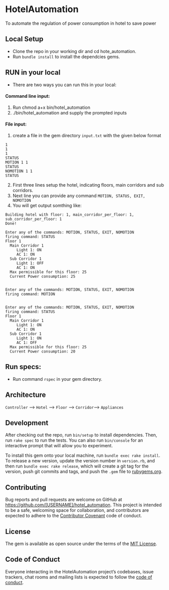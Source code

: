 # HotelAutomation

To automate the regulation of power consumption in hotel to save power

## Local Setup

* Clone the repo in your working dir and cd hote_automation.
* Run `bundle install` to install the dependcies gems.

## RUN in your local
* There are two ways you can run this in your local:

#### Command line input: 
1. Run chmod a+x bin/hotel_automation
2. ./bin/hotel_automation and supply the prompted inputs

#### File input: 
1. create a file in the gem directory `input.txt` with the given below format

```
1
1
1
STATUS
MOTION 1 1
STATUS
NOMOTION 1 1
STATUS
```

2. First three lines setup the hotel, indicating floors, main corridors and sub corridors.
3. Next line you can provide any  command  `MOTION, STATUS, EXIT, NOMOTION`
4. You will get output somthing like:
```
Building hotel with floor: 1, main_corridor_per_floor: 1, sub_corridor_per_floor: 1
Done!

Enter any of the commands: MOTION, STATUS, EXIT, NOMOTION
firing command: STATUS
Floor 1
  Main Corridor 1
     Light 1: ON
     AC 1: ON
  Sub Corridor 1
     Light 1: OFF
     AC 1: ON
  Max permissible for this floor: 25
  Current Power consumption: 25


Enter any of the commands: MOTION, STATUS, EXIT, NOMOTION
firing command: MOTION


Enter any of the commands: MOTION, STATUS, EXIT, NOMOTION
firing command: STATUS
Floor 1
  Main Corridor 1
     Light 1: ON
     AC 1: ON
  Sub Corridor 1
     Light 1: ON
     AC 1: OFF
  Max permissible for this floor: 25
  Current Power consumption: 20
```


## Run specs:
* Run command `rspec` in your gem directory.


## Architecture

`Controller` -->   `Hotel` --> `Floor` --> `Corridor`--> `Appliances`


## Development

After checking out the repo, run `bin/setup` to install dependencies. Then, run `rake spec` to run the tests. You can also run `bin/console` for an interactive prompt that will allow you to experiment.

To install this gem onto your local machine, run `bundle exec rake install`. To release a new version, update the version number in `version.rb`, and then run `bundle exec rake release`, which will create a git tag for the version, push git commits and tags, and push the `.gem` file to [rubygems.org](https://rubygems.org).

## Contributing

Bug reports and pull requests are welcome on GitHub at https://github.com/[USERNAME]/hotel_automation. This project is intended to be a safe, welcoming space for collaboration, and contributors are expected to adhere to the [Contributor Covenant](http://contributor-covenant.org) code of conduct.

## License

The gem is available as open source under the terms of the [MIT License](https://opensource.org/licenses/MIT).

## Code of Conduct

Everyone interacting in the HotelAutomation project’s codebases, issue trackers, chat rooms and mailing lists is expected to follow the [code of conduct](https://github.com/[USERNAME]/hotel_automation/blob/master/CODE_OF_CONDUCT.md).
